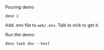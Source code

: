 Pouring demo
```
deno i
```

Add .env file to `web/.env`. Talk to nick to get it.

Run the demo:
```
deno task dev --host 
```

